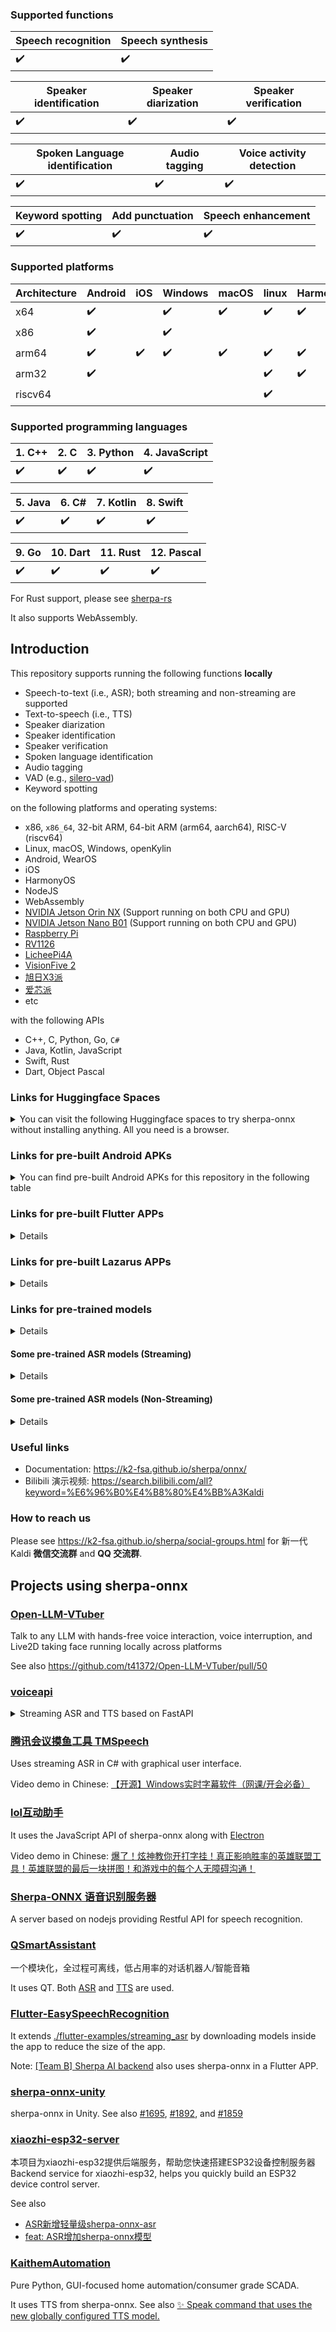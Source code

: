 ### Supported functions

|Speech recognition| Speech synthesis |
|------------------|------------------|
|   ✔️              |         ✔️        |

|Speaker identification| Speaker diarization | Speaker verification |
|----------------------|-------------------- |------------------------|
|   ✔️                  |         ✔️           |            ✔️           |

| Spoken Language identification | Audio tagging | Voice activity detection |
|--------------------------------|---------------|--------------------------|
|                 ✔️              |          ✔️    |                ✔️         |

| Keyword spotting | Add punctuation | Speech enhancement |
|------------------|-----------------|--------------------|
|     ✔️            |       ✔️         |      ✔️             |

### Supported platforms

|Architecture| Android | iOS     | Windows    | macOS | linux | HarmonyOS |
|------------|---------|---------|------------|-------|-------|-----------|
|   x64      |  ✔️      |         |   ✔️        | ✔️     |  ✔️    |   ✔️       |
|   x86      |  ✔️      |         |   ✔️        |       |       |           |
|   arm64    |  ✔️      | ✔️       |   ✔️        | ✔️     |  ✔️    |   ✔️       |
|   arm32    |  ✔️      |         |            |       |  ✔️    |   ✔️       |
|   riscv64  |         |         |            |       |  ✔️    |           |

### Supported programming languages

| 1. C++ | 2. C  | 3. Python | 4. JavaScript |
|--------|-------|-----------|---------------|
|   ✔️    | ✔️     | ✔️         |    ✔️          |

|5. Java | 6. C# | 7. Kotlin | 8. Swift |
|--------|-------|-----------|----------|
| ✔️      |  ✔️    | ✔️         |  ✔️       |

| 9. Go | 10. Dart | 11. Rust | 12. Pascal |
|-------|----------|----------|------------|
| ✔️     |  ✔️       |   ✔️      |    ✔️       |

For Rust support, please see [sherpa-rs][sherpa-rs]

It also supports WebAssembly.

## Introduction

This repository supports running the following functions **locally**

  - Speech-to-text (i.e., ASR); both streaming and non-streaming are supported
  - Text-to-speech (i.e., TTS)
  - Speaker diarization
  - Speaker identification
  - Speaker verification
  - Spoken language identification
  - Audio tagging
  - VAD (e.g., [silero-vad][silero-vad])
  - Keyword spotting

on the following platforms and operating systems:

  - x86, ``x86_64``, 32-bit ARM, 64-bit ARM (arm64, aarch64), RISC-V (riscv64)
  - Linux, macOS, Windows, openKylin
  - Android, WearOS
  - iOS
  - HarmonyOS
  - NodeJS
  - WebAssembly
  - [NVIDIA Jetson Orin NX][NVIDIA Jetson Orin NX] (Support running on both CPU and GPU)
  - [NVIDIA Jetson Nano B01][NVIDIA Jetson Nano B01] (Support running on both CPU and GPU)
  - [Raspberry Pi][Raspberry Pi]
  - [RV1126][RV1126]
  - [LicheePi4A][LicheePi4A]
  - [VisionFive 2][VisionFive 2]
  - [旭日X3派][旭日X3派]
  - [爱芯派][爱芯派]
  - etc

with the following APIs

  - C++, C, Python, Go, ``C#``
  - Java, Kotlin, JavaScript
  - Swift, Rust
  - Dart, Object Pascal

### Links for Huggingface Spaces

<details>
<summary>You can visit the following Huggingface spaces to try sherpa-onnx without
installing anything. All you need is a browser.</summary>

| Description                                           | URL                                     |
|-------------------------------------------------------|-----------------------------------------|
| Speaker diarization                                   | [Click me][hf-space-speaker-diarization]|
| Speech recognition                                    | [Click me][hf-space-asr]                |
| Speech recognition with [Whisper][Whisper]            | [Click me][hf-space-asr-whisper]        |
| Speech synthesis                                      | [Click me][hf-space-tts]                |
| Generate subtitles                                    | [Click me][hf-space-subtitle]           |
| Audio tagging                                         | [Click me][hf-space-audio-tagging]      |
| Spoken language identification with [Whisper][Whisper]| [Click me][hf-space-slid-whisper]       |

We also have spaces built using WebAssembly. They are listed below:

| Description                                                                              | Huggingface space| ModelScope space|
|------------------------------------------------------------------------------------------|------------------|-----------------|
|Voice activity detection with [silero-vad][silero-vad]                                    | [Click me][wasm-hf-vad]|[地址][wasm-ms-vad]|
|Real-time speech recognition (Chinese + English) with Zipformer                           | [Click me][wasm-hf-streaming-asr-zh-en-zipformer]|[地址][wasm-hf-streaming-asr-zh-en-zipformer]|
|Real-time speech recognition (Chinese + English) with Paraformer                          |[Click me][wasm-hf-streaming-asr-zh-en-paraformer]| [地址][wasm-ms-streaming-asr-zh-en-paraformer]|
|Real-time speech recognition (Chinese + English + Cantonese) with [Paraformer-large][Paraformer-large]|[Click me][wasm-hf-streaming-asr-zh-en-yue-paraformer]| [地址][wasm-ms-streaming-asr-zh-en-yue-paraformer]|
|Real-time speech recognition (English) |[Click me][wasm-hf-streaming-asr-en-zipformer]    |[地址][wasm-ms-streaming-asr-en-zipformer]|
|VAD + speech recognition (Chinese + English + Korean + Japanese + Cantonese) with [SenseVoice][SenseVoice]|[Click me][wasm-hf-vad-asr-zh-en-ko-ja-yue-sense-voice]| [地址][wasm-ms-vad-asr-zh-en-ko-ja-yue-sense-voice]|
|VAD + speech recognition (English) with [Whisper][Whisper] tiny.en|[Click me][wasm-hf-vad-asr-en-whisper-tiny-en]| [地址][wasm-ms-vad-asr-en-whisper-tiny-en]|
|VAD + speech recognition (English) with [Moonshine tiny][Moonshine tiny]|[Click me][wasm-hf-vad-asr-en-moonshine-tiny-en]| [地址][wasm-ms-vad-asr-en-moonshine-tiny-en]|
|VAD + speech recognition (English) with Zipformer trained with [GigaSpeech][GigaSpeech]    |[Click me][wasm-hf-vad-asr-en-zipformer-gigaspeech]| [地址][wasm-ms-vad-asr-en-zipformer-gigaspeech]|
|VAD + speech recognition (Chinese) with Zipformer trained with [WenetSpeech][WenetSpeech]  |[Click me][wasm-hf-vad-asr-zh-zipformer-wenetspeech]| [地址][wasm-ms-vad-asr-zh-zipformer-wenetspeech]|
|VAD + speech recognition (Japanese) with Zipformer trained with [ReazonSpeech][ReazonSpeech]|[Click me][wasm-hf-vad-asr-ja-zipformer-reazonspeech]| [地址][wasm-ms-vad-asr-ja-zipformer-reazonspeech]|
|VAD + speech recognition (Thai) with Zipformer trained with [GigaSpeech2][GigaSpeech2]      |[Click me][wasm-hf-vad-asr-th-zipformer-gigaspeech2]| [地址][wasm-ms-vad-asr-th-zipformer-gigaspeech2]|
|VAD + speech recognition (Chinese 多种方言) with a [TeleSpeech-ASR][TeleSpeech-ASR] CTC model|[Click me][wasm-hf-vad-asr-zh-telespeech]| [地址][wasm-ms-vad-asr-zh-telespeech]|
|VAD + speech recognition (English + Chinese, 及多种中文方言) with Paraformer-large          |[Click me][wasm-hf-vad-asr-zh-en-paraformer-large]| [地址][wasm-ms-vad-asr-zh-en-paraformer-large]|
|VAD + speech recognition (English + Chinese, 及多种中文方言) with Paraformer-small          |[Click me][wasm-hf-vad-asr-zh-en-paraformer-small]| [地址][wasm-ms-vad-asr-zh-en-paraformer-small]|
|VAD + speech recognition (多语种及多种中文方言) with [Dolphin][Dolphin]-base          |[Click me][wasm-hf-vad-asr-multi-lang-dolphin-base]| [地址][wasm-ms-vad-asr-multi-lang-dolphin-base]|
|Speech synthesis (English)                                                                  |[Click me][wasm-hf-tts-piper-en]| [地址][wasm-ms-tts-piper-en]|
|Speech synthesis (German)                                                                   |[Click me][wasm-hf-tts-piper-de]| [地址][wasm-ms-tts-piper-de]|
|Speaker diarization                                                                         |[Click me][wasm-hf-speaker-diarization]|[地址][wasm-ms-speaker-diarization]|

</details>

### Links for pre-built Android APKs

<details>

<summary>You can find pre-built Android APKs for this repository in the following table</summary>

| Description                            | URL                                | 中国用户                          |
|----------------------------------------|------------------------------------|-----------------------------------|
| Speaker diarization                    | [Address][apk-speaker-diarization] | [点此][apk-speaker-diarization-cn]|
| Streaming speech recognition           | [Address][apk-streaming-asr]       | [点此][apk-streaming-asr-cn]      |
| Text-to-speech                         | [Address][apk-tts]                 | [点此][apk-tts-cn]                |
| Voice activity detection (VAD)         | [Address][apk-vad]                 | [点此][apk-vad-cn]                |
| VAD + non-streaming speech recognition | [Address][apk-vad-asr]             | [点此][apk-vad-asr-cn]            |
| Two-pass speech recognition            | [Address][apk-2pass]               | [点此][apk-2pass-cn]              |
| Audio tagging                          | [Address][apk-at]                  | [点此][apk-at-cn]                 |
| Audio tagging (WearOS)                 | [Address][apk-at-wearos]           | [点此][apk-at-wearos-cn]          |
| Speaker identification                 | [Address][apk-sid]                 | [点此][apk-sid-cn]                |
| Spoken language identification         | [Address][apk-slid]                | [点此][apk-slid-cn]               |
| Keyword spotting                       | [Address][apk-kws]                 | [点此][apk-kws-cn]                |

</details>

### Links for pre-built Flutter APPs

<details>

#### Real-time speech recognition

| Description                    | URL                                 | 中国用户                            |
|--------------------------------|-------------------------------------|-------------------------------------|
| Streaming speech recognition   | [Address][apk-flutter-streaming-asr]| [点此][apk-flutter-streaming-asr-cn]|

#### Text-to-speech

| Description                              | URL                                | 中国用户                           |
|------------------------------------------|------------------------------------|------------------------------------|
| Android (arm64-v8a, armeabi-v7a, x86_64) | [Address][flutter-tts-android]     | [点此][flutter-tts-android-cn]     |
| Linux (x64)                              | [Address][flutter-tts-linux]       | [点此][flutter-tts-linux-cn]       |
| macOS (x64)                              | [Address][flutter-tts-macos-x64]   | [点此][flutter-tts-macos-arm64-cn] |
| macOS (arm64)                            | [Address][flutter-tts-macos-arm64] | [点此][flutter-tts-macos-x64-cn]   |
| Windows (x64)                            | [Address][flutter-tts-win-x64]     | [点此][flutter-tts-win-x64-cn]     |

> Note: You need to build from source for iOS.

</details>

### Links for pre-built Lazarus APPs

<details>

#### Generating subtitles

| Description                    | URL                        | 中国用户                   |
|--------------------------------|----------------------------|----------------------------|
| Generate subtitles (生成字幕)  | [Address][lazarus-subtitle]| [点此][lazarus-subtitle-cn]|

</details>

### Links for pre-trained models

<details>

| Description                                 | URL                                                                                   |
|---------------------------------------------|---------------------------------------------------------------------------------------|
| Speech recognition (speech to text, ASR)    | [Address][asr-models]                                                                 |
| Text-to-speech (TTS)                        | [Address][tts-models]                                                                 |
| VAD                                         | [Address][vad-models]                                                                 |
| Keyword spotting                            | [Address][kws-models]                                                                 |
| Audio tagging                               | [Address][at-models]                                                                  |
| Speaker identification (Speaker ID)         | [Address][sid-models]                                                                 |
| Spoken language identification (Language ID)| See multi-lingual [Whisper][Whisper] ASR models from  [Speech recognition][asr-models]|
| Punctuation                                 | [Address][punct-models]                                                               |
| Speaker segmentation                        | [Address][speaker-segmentation-models]                                                |
| Speech enhancement                          | [Address][speech-enhancement-models]                                                  |

</details>

#### Some pre-trained ASR models (Streaming)

<details>

Please see

  - <https://k2-fsa.github.io/sherpa/onnx/pretrained_models/online-transducer/index.html>
  - <https://k2-fsa.github.io/sherpa/onnx/pretrained_models/online-paraformer/index.html>
  - <https://k2-fsa.github.io/sherpa/onnx/pretrained_models/online-ctc/index.html>

for more models. The following table lists only **SOME** of them.


|Name | Supported Languages| Description|
|-----|-----|----|
|[sherpa-onnx-streaming-zipformer-bilingual-zh-en-2023-02-20][sherpa-onnx-streaming-zipformer-bilingual-zh-en-2023-02-20]| Chinese, English| See [also](https://k2-fsa.github.io/sherpa/onnx/pretrained_models/online-transducer/zipformer-transducer-models.html#csukuangfj-sherpa-onnx-streaming-zipformer-bilingual-zh-en-2023-02-20-bilingual-chinese-english)|
|[sherpa-onnx-streaming-zipformer-small-bilingual-zh-en-2023-02-16][sherpa-onnx-streaming-zipformer-small-bilingual-zh-en-2023-02-16]| Chinese, English| See [also](https://k2-fsa.github.io/sherpa/onnx/pretrained_models/online-transducer/zipformer-transducer-models.html#sherpa-onnx-streaming-zipformer-small-bilingual-zh-en-2023-02-16-bilingual-chinese-english)|
|[sherpa-onnx-streaming-zipformer-zh-14M-2023-02-23][sherpa-onnx-streaming-zipformer-zh-14M-2023-02-23]|Chinese| Suitable for Cortex A7 CPU. See [also](https://k2-fsa.github.io/sherpa/onnx/pretrained_models/online-transducer/zipformer-transducer-models.html#sherpa-onnx-streaming-zipformer-zh-14m-2023-02-23)|
|[sherpa-onnx-streaming-zipformer-en-20M-2023-02-17][sherpa-onnx-streaming-zipformer-en-20M-2023-02-17]|English|Suitable for Cortex A7 CPU. See [also](https://k2-fsa.github.io/sherpa/onnx/pretrained_models/online-transducer/zipformer-transducer-models.html#sherpa-onnx-streaming-zipformer-en-20m-2023-02-17)|
|[sherpa-onnx-streaming-zipformer-korean-2024-06-16][sherpa-onnx-streaming-zipformer-korean-2024-06-16]|Korean| See [also](https://k2-fsa.github.io/sherpa/onnx/pretrained_models/online-transducer/zipformer-transducer-models.html#sherpa-onnx-streaming-zipformer-korean-2024-06-16-korean)|
|[sherpa-onnx-streaming-zipformer-fr-2023-04-14][sherpa-onnx-streaming-zipformer-fr-2023-04-14]|French| See [also](https://k2-fsa.github.io/sherpa/onnx/pretrained_models/online-transducer/zipformer-transducer-models.html#shaojieli-sherpa-onnx-streaming-zipformer-fr-2023-04-14-french)|

</details>


#### Some pre-trained ASR models (Non-Streaming)

<details>

Please see

  - <https://k2-fsa.github.io/sherpa/onnx/pretrained_models/offline-transducer/index.html>
  - <https://k2-fsa.github.io/sherpa/onnx/pretrained_models/offline-paraformer/index.html>
  - <https://k2-fsa.github.io/sherpa/onnx/pretrained_models/offline-ctc/index.html>
  - <https://k2-fsa.github.io/sherpa/onnx/pretrained_models/telespeech/index.html>
  - <https://k2-fsa.github.io/sherpa/onnx/pretrained_models/whisper/index.html>

for more models. The following table lists only **SOME** of them.

|Name | Supported Languages| Description|
|-----|-----|----|
|[Whisper tiny.en](https://github.com/k2-fsa/sherpa-onnx/releases/download/asr-models/sherpa-onnx-whisper-tiny.en.tar.bz2)|English| See [also](https://k2-fsa.github.io/sherpa/onnx/pretrained_models/whisper/tiny.en.html)|
|[Moonshine tiny][Moonshine tiny]|English|See [also](https://github.com/usefulsensors/moonshine)|
|[sherpa-onnx-sense-voice-zh-en-ja-ko-yue-2024-07-17][sherpa-onnx-sense-voice-zh-en-ja-ko-yue-2024-07-17]|Chinese, Cantonese, English, Korean, Japanese| 支持多种中文方言. See [also](https://k2-fsa.github.io/sherpa/onnx/sense-voice/index.html)|
|[sherpa-onnx-paraformer-zh-2024-03-09][sherpa-onnx-paraformer-zh-2024-03-09]|Chinese, English| 也支持多种中文方言. See [also](https://k2-fsa.github.io/sherpa/onnx/pretrained_models/offline-paraformer/paraformer-models.html#csukuangfj-sherpa-onnx-paraformer-zh-2024-03-09-chinese-english)|
|[sherpa-onnx-zipformer-ja-reazonspeech-2024-08-01][sherpa-onnx-zipformer-ja-reazonspeech-2024-08-01]|Japanese|See [also](https://k2-fsa.github.io/sherpa/onnx/pretrained_models/offline-transducer/zipformer-transducer-models.html#sherpa-onnx-zipformer-ja-reazonspeech-2024-08-01-japanese)|
|[sherpa-onnx-nemo-transducer-giga-am-russian-2024-10-24][sherpa-onnx-nemo-transducer-giga-am-russian-2024-10-24]|Russian|See [also](https://k2-fsa.github.io/sherpa/onnx/pretrained_models/offline-transducer/nemo-transducer-models.html#sherpa-onnx-nemo-transducer-giga-am-russian-2024-10-24-russian)|
|[sherpa-onnx-nemo-ctc-giga-am-russian-2024-10-24][sherpa-onnx-nemo-ctc-giga-am-russian-2024-10-24]|Russian| See [also](https://k2-fsa.github.io/sherpa/onnx/pretrained_models/offline-ctc/nemo/russian.html#sherpa-onnx-nemo-ctc-giga-am-russian-2024-10-24)|
|[sherpa-onnx-zipformer-ru-2024-09-18][sherpa-onnx-zipformer-ru-2024-09-18]|Russian|See [also](https://k2-fsa.github.io/sherpa/onnx/pretrained_models/offline-transducer/zipformer-transducer-models.html#sherpa-onnx-zipformer-ru-2024-09-18-russian)|
|[sherpa-onnx-zipformer-korean-2024-06-24][sherpa-onnx-zipformer-korean-2024-06-24]|Korean|See [also](https://k2-fsa.github.io/sherpa/onnx/pretrained_models/offline-transducer/zipformer-transducer-models.html#sherpa-onnx-zipformer-korean-2024-06-24-korean)|
|[sherpa-onnx-zipformer-thai-2024-06-20][sherpa-onnx-zipformer-thai-2024-06-20]|Thai| See [also](https://k2-fsa.github.io/sherpa/onnx/pretrained_models/offline-transducer/zipformer-transducer-models.html#sherpa-onnx-zipformer-thai-2024-06-20-thai)|
|[sherpa-onnx-telespeech-ctc-int8-zh-2024-06-04][sherpa-onnx-telespeech-ctc-int8-zh-2024-06-04]|Chinese| 支持多种方言. See [also](https://k2-fsa.github.io/sherpa/onnx/pretrained_models/telespeech/models.html#sherpa-onnx-telespeech-ctc-int8-zh-2024-06-04)|

</details>

### Useful links

- Documentation: https://k2-fsa.github.io/sherpa/onnx/
- Bilibili 演示视频: https://search.bilibili.com/all?keyword=%E6%96%B0%E4%B8%80%E4%BB%A3Kaldi

### How to reach us

Please see
https://k2-fsa.github.io/sherpa/social-groups.html
for 新一代 Kaldi **微信交流群** and **QQ 交流群**.

## Projects using sherpa-onnx

### [Open-LLM-VTuber](https://github.com/t41372/Open-LLM-VTuber)

Talk to any LLM with hands-free voice interaction, voice interruption, and Live2D taking
face running locally across platforms

See also <https://github.com/t41372/Open-LLM-VTuber/pull/50>

### [voiceapi](https://github.com/ruzhila/voiceapi)

<details>
  <summary>Streaming ASR and TTS based on FastAPI</summary>


It shows how to use the ASR and TTS Python APIs with FastAPI.
</details>

### [腾讯会议摸鱼工具 TMSpeech](https://github.com/jxlpzqc/TMSpeech)

Uses streaming ASR in C# with graphical user interface.

Video demo in Chinese: [【开源】Windows实时字幕软件（网课/开会必备）](https://www.bilibili.com/video/BV1rX4y1p7Nx)

### [lol互动助手](https://github.com/l1veIn/lol-wom-electron)

It uses the JavaScript API of sherpa-onnx along with [Electron](https://electronjs.org/)

Video demo in Chinese: [爆了！炫神教你开打字挂！真正影响胜率的英雄联盟工具！英雄联盟的最后一块拼图！和游戏中的每个人无障碍沟通！](https://www.bilibili.com/video/BV142tje9E74)

### [Sherpa-ONNX 语音识别服务器](https://github.com/hfyydd/sherpa-onnx-server)

A server based on nodejs providing Restful API for speech recognition.

### [QSmartAssistant](https://github.com/xinhecuican/QSmartAssistant)

一个模块化，全过程可离线，低占用率的对话机器人/智能音箱

It uses QT. Both [ASR](https://github.com/xinhecuican/QSmartAssistant/blob/master/doc/%E5%AE%89%E8%A3%85.md#asr)
and [TTS](https://github.com/xinhecuican/QSmartAssistant/blob/master/doc/%E5%AE%89%E8%A3%85.md#tts)
are used.

### [Flutter-EasySpeechRecognition](https://github.com/Jason-chen-coder/Flutter-EasySpeechRecognition)

It extends [./flutter-examples/streaming_asr](./flutter-examples/streaming_asr) by
downloading models inside the app to reduce the size of the app.

Note: [[Team B] Sherpa AI backend](https://github.com/umgc/spring2025/pull/82) also uses
sherpa-onnx in a Flutter APP.

### [sherpa-onnx-unity](https://github.com/xue-fei/sherpa-onnx-unity)

sherpa-onnx in Unity. See also [#1695](https://github.com/k2-fsa/sherpa-onnx/issues/1695),
[#1892](https://github.com/k2-fsa/sherpa-onnx/issues/1892), and [#1859](https://github.com/k2-fsa/sherpa-onnx/issues/1859)

### [xiaozhi-esp32-server](https://github.com/xinnan-tech/xiaozhi-esp32-server)

本项目为xiaozhi-esp32提供后端服务，帮助您快速搭建ESP32设备控制服务器
Backend service for xiaozhi-esp32, helps you quickly build an ESP32 device control server.

See also

  - [ASR新增轻量级sherpa-onnx-asr](https://github.com/xinnan-tech/xiaozhi-esp32-server/issues/315)
  - [feat: ASR增加sherpa-onnx模型](https://github.com/xinnan-tech/xiaozhi-esp32-server/pull/379)

### [KaithemAutomation](https://github.com/EternityForest/KaithemAutomation)

Pure Python, GUI-focused home automation/consumer grade SCADA.

It uses TTS from sherpa-onnx. See also [✨ Speak command that uses the new globally configured TTS model.](https://github.com/EternityForest/KaithemAutomation/commit/8e64d2b138725e426532f7d66bb69dd0b4f53693)

[sherpa-rs]: https://github.com/thewh1teagle/sherpa-rs
[silero-vad]: https://github.com/snakers4/silero-vad
[Raspberry Pi]: https://www.raspberrypi.com/
[RV1126]: https://www.rock-chips.com/uploads/pdf/2022.8.26/191/RV1126%20Brief%20Datasheet.pdf
[LicheePi4A]: https://sipeed.com/licheepi4a
[VisionFive 2]: https://www.starfivetech.com/en/site/boards
[旭日X3派]: https://developer.horizon.ai/api/v1/fileData/documents_pi/index.html
[爱芯派]: https://wiki.sipeed.com/hardware/zh/maixIII/ax-pi/axpi.html
[hf-space-speaker-diarization]: https://huggingface.co/spaces/k2-fsa/speaker-diarization
[hf-space-asr]: https://huggingface.co/spaces/k2-fsa/automatic-speech-recognition
[Whisper]: https://github.com/openai/whisper
[hf-space-asr-whisper]: https://huggingface.co/spaces/k2-fsa/automatic-speech-recognition-with-whisper
[hf-space-tts]: https://huggingface.co/spaces/k2-fsa/text-to-speech
[hf-space-subtitle]: https://huggingface.co/spaces/k2-fsa/generate-subtitles-for-videos
[hf-space-audio-tagging]: https://huggingface.co/spaces/k2-fsa/audio-tagging
[hf-space-slid-whisper]: https://huggingface.co/spaces/k2-fsa/spoken-language-identification
[wasm-hf-vad]: https://huggingface.co/spaces/k2-fsa/web-assembly-vad-sherpa-onnx
[wasm-ms-vad]: https://modelscope.cn/studios/csukuangfj/web-assembly-vad-sherpa-onnx
[wasm-hf-streaming-asr-zh-en-zipformer]: https://huggingface.co/spaces/k2-fsa/web-assembly-asr-sherpa-onnx-zh-en
[wasm-ms-streaming-asr-zh-en-zipformer]: https://modelscope.cn/studios/k2-fsa/web-assembly-asr-sherpa-onnx-zh-en
[wasm-hf-streaming-asr-zh-en-paraformer]: https://huggingface.co/spaces/k2-fsa/web-assembly-asr-sherpa-onnx-zh-en-paraformer
[wasm-ms-streaming-asr-zh-en-paraformer]: https://modelscope.cn/studios/k2-fsa/web-assembly-asr-sherpa-onnx-zh-en-paraformer
[Paraformer-large]: https://www.modelscope.cn/models/damo/speech_paraformer-large_asr_nat-zh-cn-16k-common-vocab8404-pytorch/summary
[wasm-hf-streaming-asr-zh-en-yue-paraformer]: https://huggingface.co/spaces/k2-fsa/web-assembly-asr-sherpa-onnx-zh-cantonese-en-paraformer
[wasm-ms-streaming-asr-zh-en-yue-paraformer]: https://modelscope.cn/studios/k2-fsa/web-assembly-asr-sherpa-onnx-zh-cantonese-en-paraformer
[wasm-hf-streaming-asr-en-zipformer]: https://huggingface.co/spaces/k2-fsa/web-assembly-asr-sherpa-onnx-en
[wasm-ms-streaming-asr-en-zipformer]: https://modelscope.cn/studios/k2-fsa/web-assembly-asr-sherpa-onnx-en
[SenseVoice]: https://github.com/FunAudioLLM/SenseVoice
[wasm-hf-vad-asr-zh-en-ko-ja-yue-sense-voice]: https://huggingface.co/spaces/k2-fsa/web-assembly-vad-asr-sherpa-onnx-zh-en-ja-ko-cantonese-sense-voice
[wasm-ms-vad-asr-zh-en-ko-ja-yue-sense-voice]: https://www.modelscope.cn/studios/csukuangfj/web-assembly-vad-asr-sherpa-onnx-zh-en-jp-ko-cantonese-sense-voice
[wasm-hf-vad-asr-en-whisper-tiny-en]: https://huggingface.co/spaces/k2-fsa/web-assembly-vad-asr-sherpa-onnx-en-whisper-tiny
[wasm-ms-vad-asr-en-whisper-tiny-en]: https://www.modelscope.cn/studios/csukuangfj/web-assembly-vad-asr-sherpa-onnx-en-whisper-tiny
[wasm-hf-vad-asr-en-moonshine-tiny-en]: https://huggingface.co/spaces/k2-fsa/web-assembly-vad-asr-sherpa-onnx-en-moonshine-tiny
[wasm-ms-vad-asr-en-moonshine-tiny-en]: https://www.modelscope.cn/studios/csukuangfj/web-assembly-vad-asr-sherpa-onnx-en-moonshine-tiny
[wasm-hf-vad-asr-en-zipformer-gigaspeech]: https://huggingface.co/spaces/k2-fsa/web-assembly-vad-asr-sherpa-onnx-en-zipformer-gigaspeech
[wasm-ms-vad-asr-en-zipformer-gigaspeech]: https://www.modelscope.cn/studios/k2-fsa/web-assembly-vad-asr-sherpa-onnx-en-zipformer-gigaspeech
[wasm-hf-vad-asr-zh-zipformer-wenetspeech]: https://huggingface.co/spaces/k2-fsa/web-assembly-vad-asr-sherpa-onnx-zh-zipformer-wenetspeech
[wasm-ms-vad-asr-zh-zipformer-wenetspeech]: https://www.modelscope.cn/studios/k2-fsa/web-assembly-vad-asr-sherpa-onnx-zh-zipformer-wenetspeech
[ReazonSpeech]: https://research.reazon.jp/_static/reazonspeech_nlp2023.pdf
[wasm-hf-vad-asr-ja-zipformer-reazonspeech]: https://huggingface.co/spaces/k2-fsa/web-assembly-vad-asr-sherpa-onnx-ja-zipformer
[wasm-ms-vad-asr-ja-zipformer-reazonspeech]: https://www.modelscope.cn/studios/csukuangfj/web-assembly-vad-asr-sherpa-onnx-ja-zipformer
[GigaSpeech2]: https://github.com/SpeechColab/GigaSpeech2
[wasm-hf-vad-asr-th-zipformer-gigaspeech2]: https://huggingface.co/spaces/k2-fsa/web-assembly-vad-asr-sherpa-onnx-th-zipformer
[wasm-ms-vad-asr-th-zipformer-gigaspeech2]: https://www.modelscope.cn/studios/csukuangfj/web-assembly-vad-asr-sherpa-onnx-th-zipformer
[TeleSpeech-ASR]: https://github.com/Tele-AI/TeleSpeech-ASR
[wasm-hf-vad-asr-zh-telespeech]: https://huggingface.co/spaces/k2-fsa/web-assembly-vad-asr-sherpa-onnx-zh-telespeech
[wasm-ms-vad-asr-zh-telespeech]: https://www.modelscope.cn/studios/k2-fsa/web-assembly-vad-asr-sherpa-onnx-zh-telespeech
[wasm-hf-vad-asr-zh-en-paraformer-large]: https://huggingface.co/spaces/k2-fsa/web-assembly-vad-asr-sherpa-onnx-zh-en-paraformer
[wasm-ms-vad-asr-zh-en-paraformer-large]: https://www.modelscope.cn/studios/k2-fsa/web-assembly-vad-asr-sherpa-onnx-zh-en-paraformer
[wasm-hf-vad-asr-zh-en-paraformer-small]: https://huggingface.co/spaces/k2-fsa/web-assembly-vad-asr-sherpa-onnx-zh-en-paraformer-small
[wasm-ms-vad-asr-zh-en-paraformer-small]: https://www.modelscope.cn/studios/k2-fsa/web-assembly-vad-asr-sherpa-onnx-zh-en-paraformer-small
[Dolphin]: https://github.com/DataoceanAI/Dolphin
[wasm-ms-vad-asr-multi-lang-dolphin-base]: https://modelscope.cn/studios/csukuangfj/web-assembly-vad-asr-sherpa-onnx-multi-lang-dophin-ctc
[wasm-hf-vad-asr-multi-lang-dolphin-base]: https://huggingface.co/spaces/k2-fsa/web-assembly-vad-asr-sherpa-onnx-multi-lang-dophin-ctc

[wasm-hf-tts-piper-en]: https://huggingface.co/spaces/k2-fsa/web-assembly-tts-sherpa-onnx-en
[wasm-ms-tts-piper-en]: https://modelscope.cn/studios/k2-fsa/web-assembly-tts-sherpa-onnx-en
[wasm-hf-tts-piper-de]: https://huggingface.co/spaces/k2-fsa/web-assembly-tts-sherpa-onnx-de
[wasm-ms-tts-piper-de]: https://modelscope.cn/studios/k2-fsa/web-assembly-tts-sherpa-onnx-de
[wasm-hf-speaker-diarization]: https://huggingface.co/spaces/k2-fsa/web-assembly-speaker-diarization-sherpa-onnx
[wasm-ms-speaker-diarization]: https://www.modelscope.cn/studios/csukuangfj/web-assembly-speaker-diarization-sherpa-onnx
[apk-speaker-diarization]: https://k2-fsa.github.io/sherpa/onnx/speaker-diarization/apk.html
[apk-speaker-diarization-cn]: https://k2-fsa.github.io/sherpa/onnx/speaker-diarization/apk-cn.html
[apk-streaming-asr]: https://k2-fsa.github.io/sherpa/onnx/android/apk.html
[apk-streaming-asr-cn]: https://k2-fsa.github.io/sherpa/onnx/android/apk-cn.html
[apk-tts]: https://k2-fsa.github.io/sherpa/onnx/tts/apk-engine.html
[apk-tts-cn]: https://k2-fsa.github.io/sherpa/onnx/tts/apk-engine-cn.html
[apk-vad]: https://k2-fsa.github.io/sherpa/onnx/vad/apk.html
[apk-vad-cn]: https://k2-fsa.github.io/sherpa/onnx/vad/apk-cn.html
[apk-vad-asr]: https://k2-fsa.github.io/sherpa/onnx/vad/apk-asr.html
[apk-vad-asr-cn]: https://k2-fsa.github.io/sherpa/onnx/vad/apk-asr-cn.html
[apk-2pass]: https://k2-fsa.github.io/sherpa/onnx/android/apk-2pass.html
[apk-2pass-cn]: https://k2-fsa.github.io/sherpa/onnx/android/apk-2pass-cn.html
[apk-at]: https://k2-fsa.github.io/sherpa/onnx/audio-tagging/apk.html
[apk-at-cn]: https://k2-fsa.github.io/sherpa/onnx/audio-tagging/apk-cn.html
[apk-at-wearos]: https://k2-fsa.github.io/sherpa/onnx/audio-tagging/apk-wearos.html
[apk-at-wearos-cn]: https://k2-fsa.github.io/sherpa/onnx/audio-tagging/apk-wearos-cn.html
[apk-sid]: https://k2-fsa.github.io/sherpa/onnx/speaker-identification/apk.html
[apk-sid-cn]: https://k2-fsa.github.io/sherpa/onnx/speaker-identification/apk-cn.html
[apk-slid]: https://k2-fsa.github.io/sherpa/onnx/spoken-language-identification/apk.html
[apk-slid-cn]: https://k2-fsa.github.io/sherpa/onnx/spoken-language-identification/apk-cn.html
[apk-kws]: https://k2-fsa.github.io/sherpa/onnx/kws/apk.html
[apk-kws-cn]: https://k2-fsa.github.io/sherpa/onnx/kws/apk-cn.html
[apk-flutter-streaming-asr]: https://k2-fsa.github.io/sherpa/onnx/flutter/asr/app.html
[apk-flutter-streaming-asr-cn]: https://k2-fsa.github.io/sherpa/onnx/flutter/asr/app-cn.html
[flutter-tts-android]: https://k2-fsa.github.io/sherpa/onnx/flutter/tts-android.html
[flutter-tts-android-cn]: https://k2-fsa.github.io/sherpa/onnx/flutter/tts-android-cn.html
[flutter-tts-linux]: https://k2-fsa.github.io/sherpa/onnx/flutter/tts-linux.html
[flutter-tts-linux-cn]: https://k2-fsa.github.io/sherpa/onnx/flutter/tts-linux-cn.html
[flutter-tts-macos-x64]: https://k2-fsa.github.io/sherpa/onnx/flutter/tts-macos-x64.html
[flutter-tts-macos-arm64-cn]: https://k2-fsa.github.io/sherpa/onnx/flutter/tts-macos-x64-cn.html
[flutter-tts-macos-arm64]: https://k2-fsa.github.io/sherpa/onnx/flutter/tts-macos-arm64.html
[flutter-tts-macos-x64-cn]: https://k2-fsa.github.io/sherpa/onnx/flutter/tts-macos-arm64-cn.html
[flutter-tts-win-x64]: https://k2-fsa.github.io/sherpa/onnx/flutter/tts-win.html
[flutter-tts-win-x64-cn]: https://k2-fsa.github.io/sherpa/onnx/flutter/tts-win-cn.html
[lazarus-subtitle]: https://k2-fsa.github.io/sherpa/onnx/lazarus/download-generated-subtitles.html
[lazarus-subtitle-cn]: https://k2-fsa.github.io/sherpa/onnx/lazarus/download-generated-subtitles-cn.html
[asr-models]: https://github.com/k2-fsa/sherpa-onnx/releases/tag/asr-models
[tts-models]: https://github.com/k2-fsa/sherpa-onnx/releases/tag/tts-models
[vad-models]: https://github.com/k2-fsa/sherpa-onnx/releases/download/asr-models/silero_vad.onnx
[kws-models]: https://github.com/k2-fsa/sherpa-onnx/releases/tag/kws-models
[at-models]: https://github.com/k2-fsa/sherpa-onnx/releases/tag/audio-tagging-models
[sid-models]: https://github.com/k2-fsa/sherpa-onnx/releases/tag/speaker-recongition-models
[slid-models]: https://github.com/k2-fsa/sherpa-onnx/releases/tag/speaker-recongition-models
[punct-models]: https://github.com/k2-fsa/sherpa-onnx/releases/tag/punctuation-models
[speaker-segmentation-models]: https://github.com/k2-fsa/sherpa-onnx/releases/tag/speaker-segmentation-models
[GigaSpeech]: https://github.com/SpeechColab/GigaSpeech
[WenetSpeech]: https://github.com/wenet-e2e/WenetSpeech
[sherpa-onnx-streaming-zipformer-bilingual-zh-en-2023-02-20]: https://github.com/k2-fsa/sherpa-onnx/releases/download/asr-models/sherpa-onnx-streaming-zipformer-bilingual-zh-en-2023-02-20.tar.bz2
[sherpa-onnx-streaming-zipformer-small-bilingual-zh-en-2023-02-16]: https://github.com/k2-fsa/sherpa-onnx/releases/download/asr-models/sherpa-onnx-streaming-zipformer-small-bilingual-zh-en-2023-02-16.tar.bz2
[sherpa-onnx-streaming-zipformer-korean-2024-06-16]: https://github.com/k2-fsa/sherpa-onnx/releases/download/asr-models/sherpa-onnx-streaming-zipformer-korean-2024-06-16.tar.bz2
[sherpa-onnx-streaming-zipformer-zh-14M-2023-02-23]: https://github.com/k2-fsa/sherpa-onnx/releases/download/asr-models/sherpa-onnx-streaming-zipformer-zh-14M-2023-02-23.tar.bz2
[sherpa-onnx-streaming-zipformer-en-20M-2023-02-17]: https://github.com/k2-fsa/sherpa-onnx/releases/download/asr-models/sherpa-onnx-streaming-zipformer-en-20M-2023-02-17.tar.bz2
[sherpa-onnx-zipformer-ja-reazonspeech-2024-08-01]: https://github.com/k2-fsa/sherpa-onnx/releases/download/asr-models/sherpa-onnx-zipformer-ja-reazonspeech-2024-08-01.tar.bz2
[sherpa-onnx-zipformer-ru-2024-09-18]: https://github.com/k2-fsa/sherpa-onnx/releases/download/asr-models/sherpa-onnx-zipformer-ru-2024-09-18.tar.bz2
[sherpa-onnx-zipformer-korean-2024-06-24]: https://github.com/k2-fsa/sherpa-onnx/releases/download/asr-models/sherpa-onnx-zipformer-korean-2024-06-24.tar.bz2
[sherpa-onnx-zipformer-thai-2024-06-20]: https://github.com/k2-fsa/sherpa-onnx/releases/download/asr-models/sherpa-onnx-zipformer-thai-2024-06-20.tar.bz2
[sherpa-onnx-nemo-transducer-giga-am-russian-2024-10-24]: https://github.com/k2-fsa/sherpa-onnx/releases/download/asr-models/sherpa-onnx-nemo-transducer-giga-am-russian-2024-10-24.tar.bz2
[sherpa-onnx-paraformer-zh-2024-03-09]: https://github.com/k2-fsa/sherpa-onnx/releases/download/asr-models/sherpa-onnx-paraformer-zh-2024-03-09.tar.bz2
[sherpa-onnx-nemo-ctc-giga-am-russian-2024-10-24]: https://github.com/k2-fsa/sherpa-onnx/releases/download/asr-models/sherpa-onnx-nemo-ctc-giga-am-russian-2024-10-24.tar.bz2
[sherpa-onnx-telespeech-ctc-int8-zh-2024-06-04]: https://github.com/k2-fsa/sherpa-onnx/releases/download/asr-models/sherpa-onnx-telespeech-ctc-int8-zh-2024-06-04.tar.bz2
[sherpa-onnx-sense-voice-zh-en-ja-ko-yue-2024-07-17]: https://github.com/k2-fsa/sherpa-onnx/releases/download/asr-models/sherpa-onnx-sense-voice-zh-en-ja-ko-yue-2024-07-17.tar.bz2
[sherpa-onnx-streaming-zipformer-fr-2023-04-14]: https://github.com/k2-fsa/sherpa-onnx/releases/download/asr-models/sherpa-onnx-streaming-zipformer-fr-2023-04-14.tar.bz2
[Moonshine tiny]: https://github.com/k2-fsa/sherpa-onnx/releases/download/asr-models/sherpa-onnx-moonshine-tiny-en-int8.tar.bz2
[NVIDIA Jetson Orin NX]: https://developer.download.nvidia.com/assets/embedded/secure/jetson/orin_nx/docs/Jetson_Orin_NX_DS-10712-001_v0.5.pdf?RCPGu9Q6OVAOv7a7vgtwc9-BLScXRIWq6cSLuditMALECJ_dOj27DgnqAPGVnT2VpiNpQan9SyFy-9zRykR58CokzbXwjSA7Gj819e91AXPrWkGZR3oS1VLxiDEpJa_Y0lr7UT-N4GnXtb8NlUkP4GkCkkF_FQivGPrAucCUywL481GH_WpP_p7ziHU1Wg==&t=eyJscyI6ImdzZW8iLCJsc2QiOiJodHRwczovL3d3dy5nb29nbGUuY29tLmhrLyJ9
[NVIDIA Jetson Nano B01]: https://www.seeedstudio.com/blog/2020/01/16/new-revision-of-jetson-nano-dev-kit-now-supports-new-jetson-nano-module/
[speech-enhancement-models]: https://github.com/k2-fsa/sherpa-onnx/releases/tag/speech-enhancement-models
